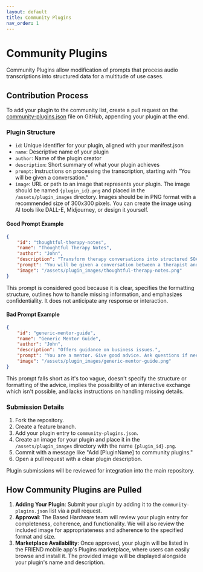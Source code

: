 ```yaml
---
layout: default
title: Community Plugins
nav_order: 1
---
```


# Community Plugins

Community Plugins allow modification of prompts that process audio transcriptions into structured data for a multitude of use cases.

## Contribution Process

To add your plugin to the community list, create a pull request on the [community-plugins.json](https://github.com/BasedHardware/Friend/blob/main/community-plugins.json) file on GitHub, appending your plugin at the end.

### Plugin Structure

- `id`: Unique identifier for your plugin, aligned with your manifest.json
- `name`: Descriptive name of your plugin
- `author`: Name of the plugin creator
- `description`: Short summary of what your plugin achieves
- `prompt`: Instructions on processing the transcription, starting with "You will be given a conversation."
- `image`: URL or path to an image that represents your plugin. The image should be named `{plugin_id}.png` and placed in the `/assets/plugin_images` directory. Images should be in PNG format with a recommended size of 300x300 pixels. You can create the image using AI tools like DALL-E, Midjourney, or design it yourself.

#### Good Prompt Example

```json
{
    "id": "thoughtful-therapy-notes",
    "name": "Thoughtful Therapy Notes",
    "author": "John",
    "description": "Transform therapy conversations into structured SOAP notes.",
    "prompt": "You will be given a conversation between a therapist and a patient. Use this information to create detailed session notes by identifying presenting problems, therapeutic interventions, and patient progress. Structure your notes according to the SOAP format without prompting further input. Respect patient confidentiality, and clearly denote any missing information as 'Not Mentioned'.",
    "image": "/assets/plugin_images/thoughtful-therapy-notes.png"
}
```

This prompt is considered good because it is clear, specifies the formatting structure, outlines how to handle missing information, and emphasizes confidentiality. It does not anticipate any response or interaction.

#### Bad Prompt Example

```json
{
    "id": "generic-mentor-guide",
    "name": "Generic Mentor Guide",
    "author": "John",
    "description": "Offers guidance on business issues.",
    "prompt": "You are a mentor. Give good advice. Ask questions if needed.",
    "image": "/assets/plugin_images/generic-mentor-guide.png"
}
```

This prompt falls short as it's too vague, doesn't specify the structure or formatting of the advice, implies the possibility of an interactive exchange which isn't possible, and lacks instructions on handling missing details.

### Submission Details

1. Fork the repository.
2. Create a feature branch.
3. Add your plugin entry to `community-plugins.json`.
4. Create an image for your plugin and place it in the `/assets/plugin_images` directory with the name `{plugin_id}.png`.
5. Commit with a message like "Add [PluginName] to community plugins."
6. Open a pull request with a clear plugin description.

Plugin submissions will be reviewed for integration into the main repository.

## How Community Plugins are Pulled

1. **Adding Your Plugin**: Submit your plugin by adding it to the `community-plugins.json` list via a pull request.
2. **Approval**: The Based Hardware team will review your plugin entry for completeness, coherence, and functionality. We will also review the included image for appropriateness and adherence to the specified format and size.
3. **Marketplace Availability**: Once approved, your plugin will be listed in the FRIEND mobile app's Plugins marketplace, where users can easily browse and install it. The provided image will be displayed alongside your plugin's name and description.